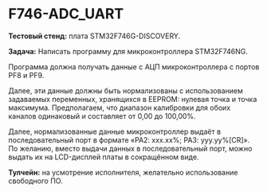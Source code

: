 # F746-ADC_UART


**Тестовый стенд:** плата STM32F746G-DISCOVERY.

**Задача:** Написать программу для микроконтроллера STM32F746NG. 

Программа должна получать данные с АЦП микроконтроллера с портов PF8 и PF9. 

Далее, эти данные должны быть нормализованы с использованием задаваемых переменных, хранящихся в EEPROM: нулевая точка и точка максимума. Предполагаем, что диапазон калибровки для обоих каналов одинаковый и составляет от 0,00 до 100,00%.

Далее, нормализованные данные микроконтроллер выдаёт в последовательный порт в формате «PA2: xxx.xx%; PA3: yyy.yy%[CR]». По желанию, вместо выдачи данных в последовательный порт, можно выдать их на LCD-дисплей платы в сокращённом виде.

**Тулчейн:** на усмотрение исполнителя, желательно использование свободного ПО.

